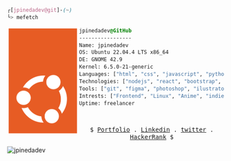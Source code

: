 ```css
┌[jpinedadev@git]-(~)
└> mefetch
```


<div style="display:block;text-align:left"><img align="left" src="https://raw.githubusercontent.com/jpinedadev/jpinedadev/main/Ubuntu-Symbol.png" border="0" style="width:auto; height:250px;">
  
  ```css
  jpinedadev@GitHub
  -----------------
  Name: jpinedadev
  OS: Ubuntu 22.04.4 LTS x86_64 
  DE: GNOME 42.9 
  Kernel: 6.5.0-21-generic
  Languages: ["html", "css", "javascript", "python", "php", "sql"]
  Technologies: ["nodejs", "react", "bootstrap", "tailwind", "sass"]
  Tools: ["git", "figma", "photoshop", "ilustrator", "gimp", "inkscape"]
  Intrests: ["Frontend", "Linux", "Anime", "indie videogames"]  
  Uptime: freelancer
  ```
</div>

<br />
<p align="center">
  <samp>
    $   <a href="https://jpinedadev.github.io/" target="_blank">Portfolio</a> .
    <a href="https://linkedin.com/in/jpinedadev" target="_blank">Linkedin</a> .
    <a href="https://twitter.com/Jpinedadev" target="_blank">twitter</a> .
    <a href="https://www.hackerrank.com/jpinedadev" target="_blank">HackerRank</a> $
  </samp>
  <p align="left"> <img src="https://komarev.com/ghpvc/?username=jpinedadev&label=Profile%20views&color=0e75b6&style=flat" alt="jpinedadev" /> </p>
</p>
